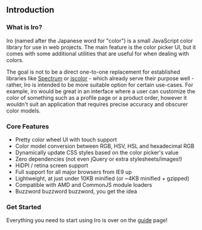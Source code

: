 ## Introduction

### What is Iro?

Iro (named after the Japanese word for "color") is a small JavaScript color library for use in web projects. The main feature is the color picker UI, but it comes with some additional utilities that are useful for when dealing with colors.

The goal is not to be a direct one-to-one replacement for established libraries like [Spectrum](https://bgrins.github.io/spectrum/) or [jscolor](http://jscolor.com/) - which already serve their purpose well - rather, Iro is intended to be more suitable option for certain use-cases. For example, iro would be great in an interface where a user can customize the color of something such as a profile page or a product order, however it wouldn't suit an application that requires precise accuracy and obscurer color models.

### Core Features

* Pretty color wheel UI with touch support
* Color model conversion between RGB, HSV, HSL and hexadecimal RGB
* Dynamically update CSS styles based on the color picker's value
* Zero dependencies (not even jQuery or extra stylesheets/images!)
* HiDPI / retina screen support
* Full support for all major browsers from IE9 up
* Lightweight, at just under 10KB minified (or ~4KB minified + gzipped)
* Compatible with AMD and CommonJS module loaders
* Buzzword buzzword buzzword, you get the idea

### Get Started

Everything you need to start using Iro is over on the [guide](#/guide) page!
